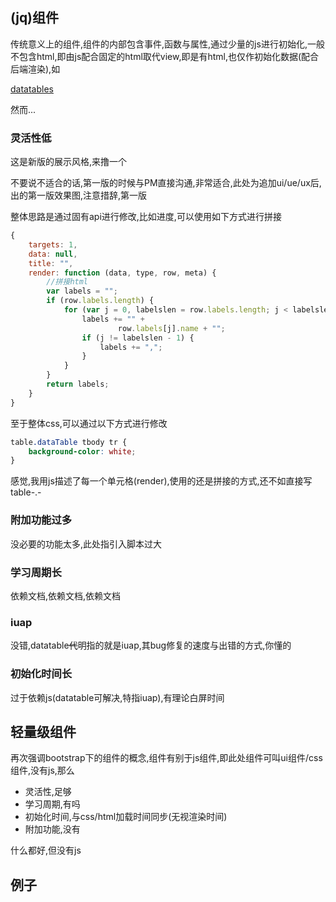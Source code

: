 ## \(jq\)组件

传统意义上的组件,组件的内部包含事件,函数与属性,通过少量的js进行初始化,一般不包含html,即由js配合固定的html取代view,即是有html,也仅作初始化数据\(配合后端渲染\),如

[datatables](http://www.datatables.club/example/diy.html)

然而...

### 灵活性低

这是新版的展示风格,来撸一个

不要说不适合的话,第一版的时候与PM直接沟通,非常适合,此处为追加ui/ue/ux后,出的第一版效果图,注意措辞,第一版

整体思路是通过固有api进行修改,比如进度,可以使用如下方式进行拼接

```js
{
    targets: 1,
    data: null,
    title: "",
    render: function (data, type, row, meta) {
        //拼接html
        var labels = "";
        if (row.labels.length) {
            for (var j = 0, labelslen = row.labels.length; j < labelslen; j++) {
                labels += "" +
                        row.labels[j].name + "";
                if (j != labelslen - 1) {
                    labels += ",";
                }
            }
        }
        return labels;
    }
}
```

至于整体css,可以通过以下方式进行修改

```css
table.dataTable tbody tr {
    background-color: white;
}
```

感觉,我用js描述了每一个单元格\(render\),使用的还是拼接的方式,还不如直接写table-.-

### 附加功能过多

没必要的功能太多,此处指引入脚本过大

### 学习周期长

依赖文档,依赖文档,依赖文档

### iuap

没错,datatable~~代~~明指的就是iuap,其bug修复的速度与出错的方式,你懂的

### 初始化时间长

过于依赖js\(datatable可解决,特指iuap\),有理论白屏时间

## 轻量级组件

再次强调bootstrap下的组件的概念,组件有别于js组件,即此处组件可叫ui组件/css组件,没有js,那么

* 灵活性,足够
* 学习周期,有吗
* 初始化时间,与css/html加载时间同步\(无视渲染时间\)
* 附加功能,没有

什么都好,但没有js

## 例子



